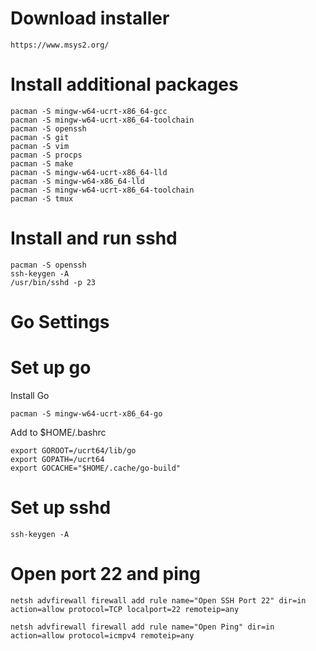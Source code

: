 # Download installer
```
https://www.msys2.org/
```

# Install additional packages

```
pacman -S mingw-w64-ucrt-x86_64-gcc
pacman -S mingw-w64-ucrt-x86_64-toolchain
pacman -S openssh
pacman -S git
pacman -S vim
pacman -S procps
pacman -S make
pacman -S mingw-w64-ucrt-x86_64-lld
pacman -S mingw-w64-x86_64-lld
pacman -S mingw-w64-ucrt-x86_64-toolchain
pacman -S tmux
```

# Install and run sshd
```
pacman -S openssh
ssh-keygen -A
/usr/bin/sshd -p 23
```

# Go Settings

# Set up go

Install Go
```
pacman -S mingw-w64-ucrt-x86_64-go
```

Add to $HOME/.bashrc
```
export GOROOT=/ucrt64/lib/go
export GOPATH=/ucrt64
export GOCACHE="$HOME/.cache/go-build"
```

# Set up sshd
```
ssh-keygen -A
```

# Open port 22 and ping
```
netsh advfirewall firewall add rule name="Open SSH Port 22" dir=in action=allow protocol=TCP localport=22 remoteip=any

netsh advfirewall firewall add rule name="Open Ping" dir=in action=allow protocol=icmpv4 remoteip=any
```
